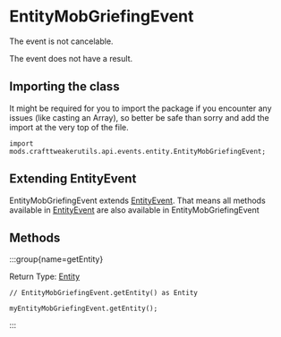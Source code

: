 # EntityMobGriefingEvent

The event is not cancelable.

The event does not have a result.

## Importing the class

It might be required for you to import the package if you encounter any issues (like casting an Array), so better be safe than sorry and add the import at the very top of the file.
```zenscript
import mods.crafttweakerutils.api.events.entity.EntityMobGriefingEvent;
```


## Extending EntityEvent

EntityMobGriefingEvent extends [EntityEvent](/forge/api/event/entity/EntityEvent). That means all methods available in [EntityEvent](/forge/api/event/entity/EntityEvent) are also available in EntityMobGriefingEvent

## Methods

:::group{name=getEntity}

Return Type: [Entity](/mods/sixikutils/utils/entity/Entity)

```zenscript
// EntityMobGriefingEvent.getEntity() as Entity

myEntityMobGriefingEvent.getEntity();
```

:::


